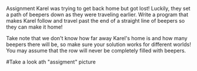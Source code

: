 Assignment
Karel was trying to get back home but got lost! Luckily, they set a path of beepers down as they were traveling earlier. Write a program that makes Karel follow and travel past the end of a straight line of beepers so they can make it home! 



Take note that we don't know how far away Karel's home is and how many beepers there will be, so make sure your solution works for different worlds! You may assume that the row will never be completely filled with beepers.

#Take a look ath "assigment" picture